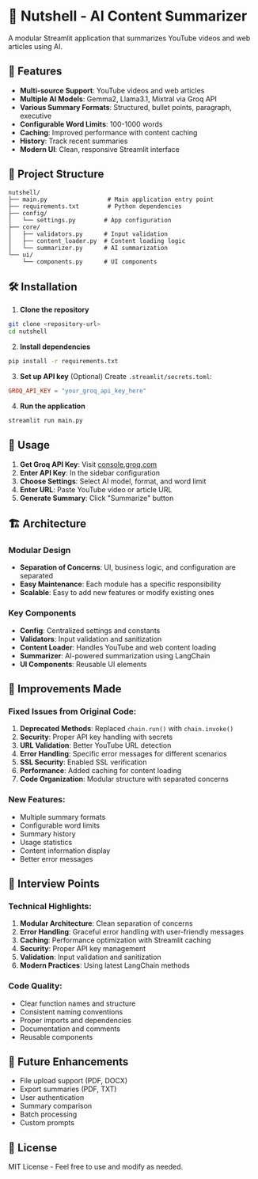 # 🥜 Nutshell - AI Content Summarizer

A modular Streamlit application that summarizes YouTube videos and web articles using AI.

## 🚀 Features

- **Multi-source Support**: YouTube videos and web articles
- **Multiple AI Models**: Gemma2, Llama3.1, Mixtral via Groq API
- **Various Summary Formats**: Structured, bullet points, paragraph, executive
- **Configurable Word Limits**: 100-1000 words
- **Caching**: Improved performance with content caching
- **History**: Track recent summaries
- **Modern UI**: Clean, responsive Streamlit interface

## 📁 Project Structure

```
nutshell/
├── main.py                 # Main application entry point
├── requirements.txt        # Python dependencies
├── config/
│   └── settings.py        # App configuration
├── core/
│   ├── validators.py      # Input validation
│   ├── content_loader.py  # Content loading logic
│   └── summarizer.py      # AI summarization
└── ui/
    └── components.py      # UI components
```

## 🛠️ Installation

1. **Clone the repository**
```bash
git clone <repository-url>
cd nutshell
```

2. **Install dependencies**
```bash
pip install -r requirements.txt
```

3. **Set up API key** (Optional)
Create `.streamlit/secrets.toml`:
```toml
GROQ_API_KEY = "your_groq_api_key_here"
```

4. **Run the application**
```bash
streamlit run main.py
```

## 🔧 Usage

1. **Get Groq API Key**: Visit [console.groq.com](https://console.groq.com/keys)
2. **Enter API Key**: In the sidebar configuration
3. **Choose Settings**: Select AI model, format, and word limit
4. **Enter URL**: Paste YouTube video or article URL
5. **Generate Summary**: Click "Summarize" button

## 🏗️ Architecture

### Modular Design
- **Separation of Concerns**: UI, business logic, and configuration are separated
- **Easy Maintenance**: Each module has a specific responsibility
- **Scalable**: Easy to add new features or modify existing ones

### Key Components
- **Config**: Centralized settings and constants
- **Validators**: Input validation and sanitization
- **Content Loader**: Handles YouTube and web content loading
- **Summarizer**: AI-powered summarization using LangChain
- **UI Components**: Reusable UI elements

## 🔄 Improvements Made

### Fixed Issues from Original Code:
1. **Deprecated Methods**: Replaced `chain.run()` with `chain.invoke()`
2. **Security**: Proper API key handling with secrets
3. **URL Validation**: Better YouTube URL detection
4. **Error Handling**: Specific error messages for different scenarios
5. **SSL Security**: Enabled SSL verification
6. **Performance**: Added caching for content loading
7. **Code Organization**: Modular structure with separated concerns

### New Features:
- Multiple summary formats
- Configurable word limits
- Summary history
- Usage statistics
- Content information display
- Better error messages

## 🎯 Interview Points

### Technical Highlights:
1. **Modular Architecture**: Clean separation of concerns
2. **Error Handling**: Graceful error handling with user-friendly messages
3. **Caching**: Performance optimization with Streamlit caching
4. **Security**: Proper API key management
5. **Validation**: Input validation and sanitization
6. **Modern Practices**: Using latest LangChain methods

### Code Quality:
- Clear function names and structure
- Consistent naming conventions
- Proper imports and dependencies
- Documentation and comments
- Reusable components

## 🚀 Future Enhancements

- File upload support (PDF, DOCX)
- Export summaries (PDF, TXT)
- User authentication
- Summary comparison
- Batch processing
- Custom prompts

## 📝 License

MIT License - Feel free to use and modify as needed.